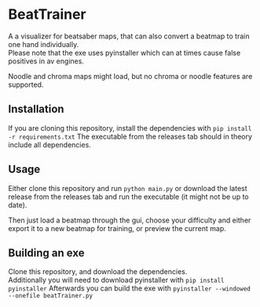 # BeatTrainer
A a visualizer for beatsaber maps, that can also convert a beatmap to train one hand individually.  
Please note that the exe uses pyinstaller which can at times cause false positives in av engines.

Noodle and chroma maps might load, but no chroma or noodle features are supported.
## Installation

If you are cloning this repository, install the dependencies with `pip install -r requirements.txt`
The executable from the releases tab should in theory include all dependencies.
## Usage

Either clone this repository and run `python main.py` or download the latest release from the releases tab and run the executable (it might not be up to date).

Then just load a beatmap through the gui, choose your difficulty and either export it to a new beatmap for training, or preview the current map.

## Building an exe

Clone this repository, and download the dependencies.  
Additionally you will need to download pyinstaller with `pip install pyinstaller`
Afterwards you can build the exe with `pyinstaller --windowed --onefile beatTrainer.py`